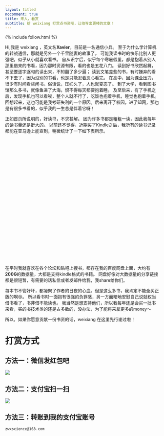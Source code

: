 ```yaml
---
layout: titled
nocomment: true
title: 来人，看赏
subtitle: 给 weixiang 打赏点书资吧，让他写出更棒的文章！
---
```


{% include follow.html %}

Hi,我是 weixiang ，英文名<strong>Xavier</strong>，目前是一名通信小兵。
至于为什么学计算机的转战通信，那就是另外一个千里随妻的故事了。
可能我读书时的快乐比别人更强吧，似乎从小就喜欢看书。
自从识字后，似乎每个寒暑假里，都是抱着从别人那里借来的书看，因为那时资源有限，看的也是五花八门。
读到好书欣然起舞，甚至要逐字逐句的读出来，不知翻了多少遍；
读到文笔差些的书，有时嫌弃的看不下去了，因为没别的书看，也是只能忍着恶心看完。
在高中，因为课业压力，很少有时间看些闲书。俗话说，压抑久了，人也就变态了。
到了大学，看到图书馆那么多书，就像鱼进了大海，恨不得每天都要抱着睡。
及至后来，有了手机之后，发现手机也可以看唉，整个人就不行了，吃饭也抱着手机，睡觉也抱着手机。
回想起来，这也可能是我考研失利的一个原因。后来离开了校园，进了知网，那也是有很多书看的，似乎我的一生总是伴着它呀！

正如首页所说明的，好读书，不求甚解。
因为许多书都是粗粗一读，因此我每年的读书量还是挺大的。
以前还不觉得，近期买了Kindle之后，我所有的读书记录都能在亚马逊上能查到，稍微统计了一下如下表所示。

<div id="reading-chart" style="height: 400px"></div>

在平时我就喜欢在各个论坛和贴吧上搜书，都存在我的百度网盘上面，大约有<strong class="text-xlarge">200G</strong>的数据量，大都是支持kindle格式的书籍。
网盘好像对大数据量的分享链接都是很短暂，有需要的话私信或者发邮件给我，我share给你们。

每本书不管好坏，都凝聚了作者的日夜的心血。但是这么多书，我肯定不能全买正版的啊:cry:。
所以看书时一面抱有很强的负罪感，另一方面暗地安慰自己说就权当借书看了，书非借不能读也。
我当然是想支持他们，所以我每年还是会买一批书来看，买的书技术类的还是占多数的，没办法，为了能将来拿更多的money～

所以，如果你愿意贡献一份书资的话，weixiang 在这里先行谢过啦！


# 打赏方式

## 方法一：微信发红包吧

<img src="{{ site.loadingImg }}" data-src="http://blog.zhangweixiang.com/img/mm_facetoface_collect_qrcode_1455414545364.png" />

## 方法二：支付宝扫一扫

<img src="{{ site.loadingImg }}" data-src="http://blog.zhangweixiang.com/img/zhifu.png" />

## 方法三：转账到我的支付宝账号

`zwxscience@163.com`




<script type="text/javascript">
    var loadJs = [['{{ site.url }}/js/echarts-all.js', function() {
        // init echarts
        var chart = echarts.init($('#reading-chart')[0]);
        chart.setOption({
            tooltip: {
                trigger: 'value'
            },
            legend: {
                data:['2015']
            },
            grid: {
                x: 40,
                x2: 40,
                y: 40
            },
            calculable: true,
            xAxis: [{
                type: 'category',
                data: ['1月', '2月', '3月', '4月', '5月', '6月',
                        '7月', '8月', '9月', '10月', '11月', '12月'],
                axisLine: {
                    show: false
                }
            }],
            yAxis: [{
                type: 'value',
                axisLine: {
                    show: false
                }
            }],
            series: [{
                name: '2015',
                type: 'bar',
                data: [0, 0, 0, 0, 0, 0, 0, 14, 9, 13, 12, 10],
                itemStyle: {
                    normal: {
                        color: '#D0648A'
                    }
                },
                markPoint: {
                    data: [{
                        type: 'max', 
                        name: '最大值'
                    }, {
                        type: 'min',
                        name: '最小值'
                    }]
                },
                markLine: {
                    data: [{
                        type: 'average',
                        name: '平均值'
                    }]
                }
            }, {
                name: '2016',
                type: 'bar',
                data: [5, 0, 0, 0, 0, 0, 0, 0, 0, 0],
                itemStyle: {
                    normal: {
                        color: '#D0648A'
                    }
                },
                markPoint: {
                    data: [{
                        type: 'max', 
                        name: '最大值'
                    }, {
                        type: 'min',
                        name: '最小值'
                    }]
                },
                markLine: {
                    data: [{
                        type: 'average',
                        name: '平均值'
                    }]
                }
            }]
        });

        $(window).resize(chart.resize);
    }]];
</script>
